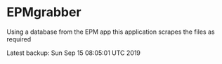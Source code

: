 # EPMgrabber
Using a database from the EPM app this application scrapes the files as required


Latest backup: Sun Sep 15 08:05:01 UTC 2019
